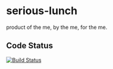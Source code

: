 # serious-lunch
product of the me, by the me, for the me.

## Code Status

[![Build Status](https://travis-ci.org/dyoshimitsu/serious-lunch.svg?branch=master)](https://travis-ci.org/dyoshimitsu/serious-lunch)
